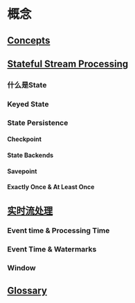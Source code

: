 # 概念

## [Concepts](https://ci.apache.org/projects/flink/flink-docs-release-1.12/zh/concepts/index.html)

## [Stateful Stream Processing](https://ci.apache.org/projects/flink/flink-docs-release-1.12/zh/concepts/stateful-stream-processing.html)

### 什么是State

### Keyed State

### State Persistence

#### Checkpoint

#### State Backends

#### Savepoint

#### Exactly Once & At Least Once

## [实时流处理](https://ci.apache.org/projects/flink/flink-docs-release-1.12/concepts/timely-stream-processing.html)

### Event time & Processing Time

### Event Time & Watermarks

### Window

## [Glossary](https://ci.apache.org/projects/flink/flink-docs-release-1.12/concepts/glossary.html)

